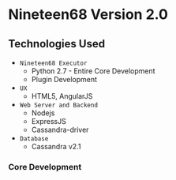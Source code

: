 # Nineteen68 Version 2.0

## Technologies Used
* `Nineteen68 Executor`
    * Python 2.7 - Entire Core Development
    * Plugin Development 
* `UX`
    * HTML5, AngularJS
* `Web Server and Backend`
    * Nodejs
    * ExpressJS
    * Cassandra-driver
* `Database`
    * Cassandra v2.1

### Core Development

